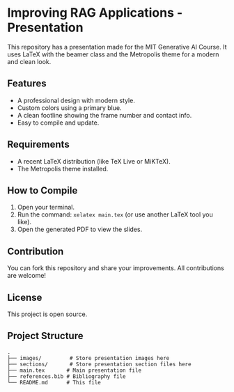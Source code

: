 # Improving RAG Applications - Presentation

This repository has a presentation made for the MIT Generative AI Course. It uses LaTeX with the beamer class and the Metropolis theme for a modern and clean look.

## Features

- A professional design with modern style.
- Custom colors using a primary blue.
- A clean footline showing the frame number and contact info.
- Easy to compile and update.

## Requirements

- A recent LaTeX distribution (like TeX Live or MiKTeX).
- The Metropolis theme installed.

## How to Compile

1. Open your terminal.
2. Run the command: `xelatex main.tex` (or use another LaTeX tool you like).
3. Open the generated PDF to view the slides.

## Contribution

You can fork this repository and share your improvements. All contributions are welcome!

## License

This project is open source. 

## Project Structure

```
.
├── images/         # Store presentation images here
├── sections/       # Store presentation section files here
├── main.tex       # Main presentation file
├── references.bib # Bibliography file
└── README.md      # This file
``` 